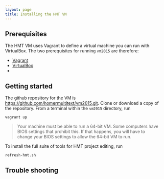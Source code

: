 ```yaml
---
layout: page
title: Installing the HMT VM
---
```





## Prerequisites ##

The HMT VM uses Vagrant to define a virtual machine you can run with  VirtualBox.  The two prerequisites for running `vm2015` are therefore:

- [Vagrant](https://www.vagrantup.com/)
- [VirtualBox](https://www.virtualbox.org/)
- 

## Getting started ##

The  github repository for the VM is <https://github.com/homermultitext/vm2015.git>.  Clone or download a copy of the repository.  From a terminal within the `vm2015` directory, run

    vagrant up

> Your machine must be able to run a 64-bit VM.  Some computers have BIOS settings that prohibit this.  If that happens, you will have to change your BIOS settings to allow the 64-bit VM to run.





To install the full suite of tools for HMT project editing, run

    refresh-hmt.sh



## Trouble shooting ##

